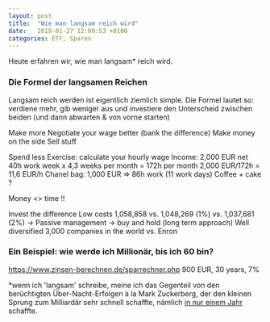 ```yaml
---
layout: post
title:  "Wie man langsam reich wird"
date:   2019-01-27 12:09:53 +0100
categories: ETF, Sparen
---
```


Heute erfahren wir, wie man langsam* reich wird. 


### Die Formel der langsamen Reichen

Langsam reich werden ist eigentlich ziemlich simple. Die Formel lautet so: verdiene mehr, gib weniger aus und investiere den Unterscheid zwischen beiden (und dann abwarten & von vorne starten)

Make more
Negotiate your wage better (bank the difference)
Make money on the side
Sell stuff

Spend less
Exercise: calculate your hourly wage
Income: 2,000 EUR net
40h work week x 4,3 weeks per month = 172h per month
2,000 EUR/172h = 11,6 EUR/h
Chanel bag: 1,000 EUR => 86h work (11 work days)
Coffee + cake ?

Money <> time !!

Invest the difference
Low costs
1,058,858 vs. 1,048,269 (1%) vs. 1,037,681 (2%)
-> Passive management
-> buy and hold (long term approach)
Well diversified
3,000 companies in the world vs. Enron


### Ein Beispiel: wie werde ich Millionär, bis ich 60 bin? 



https://www.zinsen-berechnen.de/sparrechner.php
900 EUR, 30 years, 7%


*wenn ich 'langsam' schreibe, meine ich das Gegenteil von den berüchtigten Über-Nacht-Erfolgen à la Mark Zuckerberg, der den kleinen Sprung zum Milliardär sehr schnell schaffte, nämlich [in nur einem Jahr](https://www.businessinsider.de/how-long-it-took-entrepreneurs-to-become-billionaires-2016-2-4?r=US&IR=T) schaffte.
